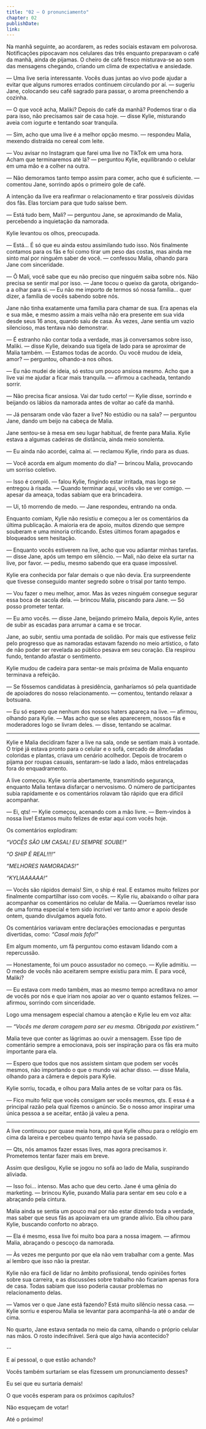 ```yaml
---
title: "02 — O pronunciamento"
chapter: 02
publishDate: 
link: 
---
```


Na manhã seguinte, ao acordarem, as redes sociais estavam em polvorosa. Notificações pipocavam nos celulares das três enquanto preparavam o café da manhã, ainda de pijamas. O cheiro de café fresco misturava-se ao som das mensagens chegando, criando um clima de expectativa e ansiedade.

— Uma live seria interessante. Vocês duas juntas ao vivo pode ajudar a evitar que alguns rumores errados continuem circulando por aí. — sugeriu Jane, colocando seu café sagrado para passar, o aroma preenchendo a cozinha.

— O que você acha, Maliki? Depois do café da manhã? Podemos tirar o dia para isso, não precisamos sair de casa hoje. — disse Kylie, misturando aveia com iogurte e tentando soar tranquila.

— Sim, acho que uma live é a melhor opção mesmo. — respondeu Malia, mexendo distraída no cereal com leite.

— Vou avisar no Instagram que farei uma live no TikTok em uma hora. Acham que terminaremos até lá? — perguntou Kylie, equilibrando o celular em uma mão e a colher na outra.

— Não demoramos tanto tempo assim para comer, acho que é suficiente. — comentou Jane, sorrindo após o primeiro gole de café.

A intenção da live era reafirmar o relacionamento e tirar possíveis dúvidas dos fãs. Elas torciam para que tudo saísse bem.

— Está tudo bem, Mali? — perguntou Jane, se aproximando de Malia, percebendo a inquietação da namorada.

Kylie levantou os olhos, preocupada.

— Está... É só que eu ainda estou assimilando tudo isso. Nós finalmente contamos para os fãs e foi como tirar um peso das costas, mas ainda me sinto mal por ninguém saber de você. — confessou Malia, olhando para Jane com sinceridade.

— Ô Mali, você sabe que eu não preciso que ninguém saiba sobre nós. Não precisa se sentir mal por isso. — Jane tocou o queixo da garota, obrigando-a a olhar para si. — Eu não me importo de termos só nossa família... quer dizer, a família de vocês sabendo sobre nós.

Jane não tinha exatamente uma família para chamar de sua. Era apenas ela e sua mãe, e mesmo assim a mais velha não era presente em sua vida desde seus 16 anos, quando saiu de casa. Às vezes, Jane sentia um vazio silencioso, mas tentava não demonstrar.

— É estranho não contar toda a verdade, mas já conversamos sobre isso, Maliki. — disse Kylie, deixando sua tigela de lado para se aproximar de Malia também. — Estamos todas de acordo. Ou você mudou de ideia, amor? — perguntou, olhando-a nos olhos.

— Eu não mudei de ideia, só estou um pouco ansiosa mesmo. Acho que a live vai me ajudar a ficar mais tranquila. — afirmou a cacheada, tentando sorrir.

— Não precisa ficar ansiosa. Vai dar tudo certo! — Kylie disse, sorrindo e beijando os lábios da namorada antes de voltar ao café da manhã.

— Já pensaram onde vão fazer a live? No estúdio ou na sala? — perguntou Jane, dando um beijo na cabeça de Malia.

Jane sentou-se à mesa em seu lugar habitual, de frente para Malia. Kylie estava a algumas cadeiras de distância, ainda meio sonolenta.

— Eu ainda não acordei, calma aí. — reclamou Kylie, rindo para as duas.

— Você acorda em algum momento do dia? — brincou Malia, provocando um sorriso coletivo.

— Isso é complô. — falou Kylie, fingindo estar irritada, mas logo se entregou à risada. — Quando terminar aqui, vocês vão se ver comigo. — apesar da ameaça, todas sabiam que era brincadeira.

— Ui, tô morrendo de medo. — Jane respondeu, entrando na onda.

Enquanto comiam, Kylie não resistiu e começou a ler os comentários da última publicação. A maioria era de apoio, muitos dizendo que sempre souberam e uma minoria criticando. Estes últimos foram apagados e bloqueados sem hesitação.

— Enquanto vocês estiverem na live, acho que vou adiantar minhas tarefas. — disse Jane, após um tempo em silêncio. — Mali, não deixe ela surtar na live, por favor. — pediu, mesmo sabendo que era quase impossível.

Kylie era conhecida por falar demais o que não devia. Era surpreendente que tivesse conseguido manter segredo sobre o trisal por tanto tempo.

— Vou fazer o meu melhor, amor. Mas às vezes ninguém consegue segurar essa boca de sacola dela. — brincou Malia, piscando para Jane. — Só posso prometer tentar.

— Eu amo vocês. — disse Jane, beijando primeiro Malia, depois Kylie, antes de subir as escadas para arrumar a cama e se trocar.

Jane, ao subir, sentiu uma pontada de solidão. Por mais que estivesse feliz pelo progresso que as namoradas estavam fazendo no meio artístico, o fato de não poder ser revelada ao público pesava em seu coração. Ela respirou fundo, tentando afastar o sentimento.

Kylie mudou de cadeira para sentar-se mais próxima de Malia enquanto terminava a refeição.

— Se fôssemos candidatas à presidência, ganharíamos só pela quantidade de apoiadores do nosso relacionamento. — comentou, tentando relaxar a botsuana.

— Eu só espero que nenhum dos nossos haters apareça na live. — afirmou, olhando para Kylie. — Mas acho que se eles aparecerem, nossos fãs e moderadores logo se livram deles. — disse, tentando se acalmar.

***

Kylie e Malia decidiram fazer a live na sala, onde se sentiam mais à vontade. O tripé já estava pronto para o celular e o sofá, cercado de almofadas coloridas e plantas, criava um cenário acolhedor. Depois de trocarem o pijama por roupas casuais, sentaram-se lado a lado, mãos entrelaçadas fora do enquadramento.

A live começou. Kylie sorria abertamente, transmitindo segurança, enquanto Malia tentava disfarçar o nervosismo. O número de participantes subia rapidamente e os comentários rolavam tão rápido que era difícil acompanhar.

— Ei, qts! — Kylie começou, acenando com a mão livre. — Bem-vindos à nossa live! Estamos muito felizes de estar aqui com vocês hoje.

Os comentários explodiram:

*“VOCÊS SÃO UM CASAL! EU SEMPRE SOUBE!”*

*“O SHIP É REAL!!!!”*

*“MELHORES NAMORADAS!”*

*“KYLIAAAAAA!”*

— Vocês são rápidos demais! Sim, o ship é real. E estamos muito felizes por finalmente compartilhar isso com vocês. — Kylie riu, abaixando o olhar para acompanhar os comentários no celular de Malia. — Queríamos revelar isso de uma forma especial e tem sido incrível ver tanto amor e apoio desde ontem, quando divulgamos aquela foto.

Os comentários variavam entre declarações emocionadas e perguntas divertidas, como: *“Casal mais fofo!”*

Em algum momento, um fã perguntou como estavam lidando com a repercussão.

— Honestamente, foi um pouco assustador no começo. — Kylie admitiu. — O medo de vocês não aceitarem sempre existiu para mim. E para você, Maliki?

— Eu estava com medo também, mas ao mesmo tempo acreditava no amor de vocês por nós e que iriam nos apoiar ao ver o quanto estamos felizes. — afirmou, sorrindo com sinceridade.

Logo uma mensagem especial chamou a atenção e Kylie leu em voz alta:

— *“Vocês me deram coragem para ser eu mesma. Obrigada por existirem.”*

Malia teve que conter as lágrimas ao ouvir a mensagem. Esse tipo de comentário sempre a emocionava, pois ser inspiração para os fãs era muito importante para ela.

— Espero que todos que nos assistem sintam que podem ser vocês mesmos, não importando o que o mundo vai achar disso. — disse Malia, olhando para a câmera e depois para Kylie.

Kylie sorriu, tocada, e olhou para Malia antes de se voltar para os fãs.

— Fico muito feliz que vocês consigam ser vocês mesmos, qts. E essa é a principal razão pela qual fizemos o anúncio. Se o nosso amor inspirar uma única pessoa a se aceitar, então já valeu a pena.

***

A live continuou por quase meia hora, até que Kylie olhou para o relógio em cima da lareira e percebeu quanto tempo havia se passado.

— Qts, nós amamos fazer essas lives, mas agora precisamos ir. Prometemos tentar fazer mais em breve.

Assim que desligou, Kylie se jogou no sofá ao lado de Malia, suspirando aliviada.

— Isso foi... intenso. Mas acho que deu certo. Jane é uma gênia do marketing. — brincou Kylie, puxando Malia para sentar em seu colo e a abraçando pela cintura.

Malia ainda se sentia um pouco mal por não estar dizendo toda a verdade, mas saber que seus fãs as apoiavam era um grande alívio. Ela olhou para Kylie, buscando conforto no abraço.

— Ela é mesmo, essa live foi muito boa para a nossa imagem. — afirmou Malia, abraçando o pescoço da namorada.

— Às vezes me pergunto por que ela não vem trabalhar com a gente. Mas aí lembro que isso não ia prestar.

Kylie não era fácil de lidar no âmbito profissional, tendo opiniões fortes sobre sua carreira, e as discussões sobre trabalho não ficariam apenas fora de casa. Todas sabiam que isso poderia causar problemas no relacionamento delas.

— Vamos ver o que Jane está fazendo? Está muito silêncio nessa casa. — Kylie sorriu e esperou Malia se levantar para acompanhá-la até o andar de cima.

No quarto, Jane estava sentada no meio da cama, olhando o próprio celular nas mãos. O rosto indecifrável. Será que algo havia acontecido?

--

E aí pessoal, o que estão achando?

Vocês também surtariam se elas fizessem um pronunciamento desses?

Eu sei que eu surtaria demais!

O que vocês esperam para os próximos capítulos?

Não esqueçam de votar!

Até o próximo!
